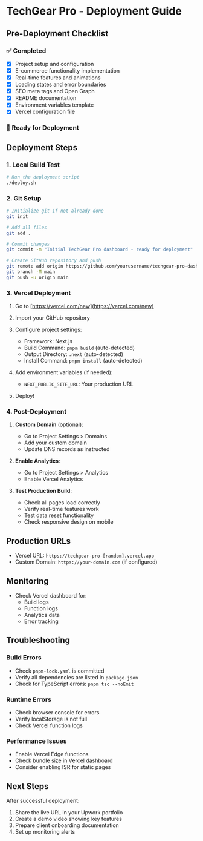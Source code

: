 # TechGear Pro - Deployment Guide

## Pre-Deployment Checklist

### ✅ Completed
- [x] Project setup and configuration
- [x] E-commerce functionality implementation
- [x] Real-time features and animations
- [x] Loading states and error boundaries
- [x] SEO meta tags and Open Graph
- [x] README documentation
- [x] Environment variables template
- [x] Vercel configuration file

### 🚀 Ready for Deployment

## Deployment Steps

### 1. Local Build Test
```bash
# Run the deployment script
./deploy.sh
```

### 2. Git Setup
```bash
# Initialize git if not already done
git init

# Add all files
git add .

# Commit changes
git commit -m "Initial TechGear Pro dashboard - ready for deployment"

# Create GitHub repository and push
git remote add origin https://github.com/yourusername/techgear-pro-dashboard.git
git branch -M main
git push -u origin main
```

### 3. Vercel Deployment

1. Go to [https://vercel.com/new](https://vercel.com/new)
2. Import your GitHub repository
3. Configure project settings:
   - Framework: Next.js
   - Build Command: `pnpm build` (auto-detected)
   - Output Directory: `.next` (auto-detected)
   - Install Command: `pnpm install` (auto-detected)

4. Add environment variables (if needed):
   - `NEXT_PUBLIC_SITE_URL`: Your production URL

5. Deploy!

### 4. Post-Deployment

1. **Custom Domain** (optional):
   - Go to Project Settings > Domains
   - Add your custom domain
   - Update DNS records as instructed

2. **Enable Analytics**:
   - Go to Project Settings > Analytics
   - Enable Vercel Analytics

3. **Test Production Build**:
   - Check all pages load correctly
   - Verify real-time features work
   - Test data reset functionality
   - Check responsive design on mobile

## Production URLs

- Vercel URL: `https://techgear-pro-[random].vercel.app`
- Custom Domain: `https://your-domain.com` (if configured)

## Monitoring

- Check Vercel dashboard for:
  - Build logs
  - Function logs
  - Analytics data
  - Error tracking

## Troubleshooting

### Build Errors
- Check `pnpm-lock.yaml` is committed
- Verify all dependencies are listed in `package.json`
- Check for TypeScript errors: `pnpm tsc --noEmit`

### Runtime Errors
- Check browser console for errors
- Verify localStorage is not full
- Check Vercel function logs

### Performance Issues
- Enable Vercel Edge functions
- Check bundle size in Vercel dashboard
- Consider enabling ISR for static pages

## Next Steps

After successful deployment:
1. Share the live URL in your Upwork portfolio
2. Create a demo video showing key features
3. Prepare client onboarding documentation
4. Set up monitoring alerts